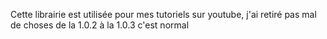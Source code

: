 Cette librairie est utilisée pour mes tutoriels sur youtube, j'ai retiré pas mal de choses de la 1.0.2 à la 1.0.3 c'est normal